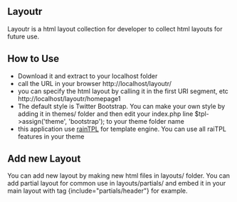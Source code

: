 ## Layoutr

Layoutr is a html layout collection for developer to collect html layouts for future use.

## How to Use

- Download it and extract to your localhost folder
- call the URL in your browser http://localhost/layoutr/
- you can specify the html layout by calling it in the first URI segment, 
  etc http://localhost/layoutr/homepage1
- The default style is Twitter Bootstrap. You can make your own style
  by adding it in themes/ folder and then edit your index.php line 
  $tpl->assign('theme', 'bootstrap'); to your theme folder name
- this application use [rainTPL](http://www.raintpl.com/) for template engine. 
  You can use all raiTPL features in your theme

## Add new Layout

You can add new layout by making new html files in layouts/ folder.
You can add partial layout for common use in layouts/partials/ and embed it 
in your main layout with tag {include="partials/header"} for example.
